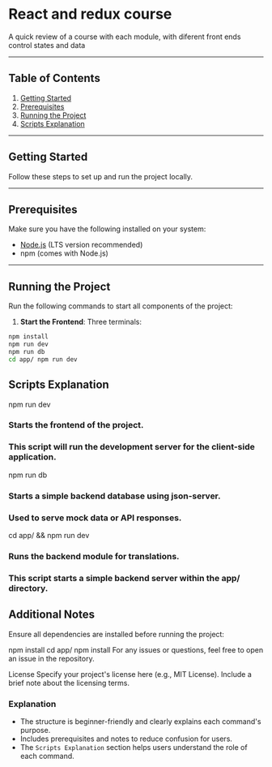 # React and redux course

A quick review of a course with each module, with diferent front ends control states and data

---

## Table of Contents

1. [Getting Started](#getting-started)
2. [Prerequisites](#prerequisites)
3. [Running the Project](#running-the-project)
4. [Scripts Explanation](#scripts-explanation)

---

## Getting Started

Follow these steps to set up and run the project locally.

---

## Prerequisites

Make sure you have the following installed on your system:
- [Node.js](https://nodejs.org/) (LTS version recommended)
- npm (comes with Node.js)

---

## Running the Project

Run the following commands to start all components of the project:

1. **Start the Frontend**: Three terminals: 
```bash
npm install
npm run dev
npm run db
cd app/ npm run dev
```

## Scripts Explanation

npm run dev
### Starts the frontend of the project.
### This script will run the development server for the client-side application.

npm run db
### Starts a simple backend database using json-server.
### Used to serve mock data or API responses.

cd app/ && npm run dev
### Runs the backend module for translations.
### This script starts a simple backend server within the app/ directory.

## Additional Notes
Ensure all dependencies are installed before running the project:

npm install
cd app/
npm install
For any issues or questions, feel free to open an issue in the repository.

License
Specify your project's license here (e.g., MIT License). Include a brief note about the licensing terms.


### Explanation
- The structure is beginner-friendly and clearly explains each command's purpose.
- Includes prerequisites and notes to reduce confusion for users.
- The `Scripts Explanation` section helps users understand the role of each command.
